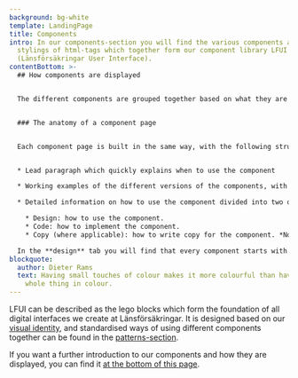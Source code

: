 ```yaml
---
background: bg-white
template: LandingPage
title: Components
intro: In our components-section you will find the various components and
  stylings of html-tags which together form our component library LFUI
  (Länsförsäkringar User Interface).
contentBottom: >-
  ## How components are displayed


  The different components are grouped together based on what they are used for, and you can  will find a visual example of each component on the group page to help you find the right component if you're unfamiliar with LFUI.


  ### The anatomy of a component page


  Each component page is built in the same way, with the following structure:


  * Lead paragraph which quickly explains when to use the component

  * Working examples of the different versions of the components, with each "variation" in a tab of its' own

  * Detailed information on how to use the component divided into two or three tabs

    * Design: how to use the component.
    * Code: how to implement the component.
    * Copy (where applicable): how to write copy for the component. *Note: as all of our copy is in Swedish, this contents of this tab is also described in Swedish.*

  In the **design** tab you will find that every component starts with a "How to use"-section. It is started with general guidelines, and then the different variations the component has and which modifiers it has is described. **Variations** are distinctly different ways of using a component (e.g. buttons are divided into [three variations](/components/web/button-and-links/buttons#variations) on the web: primary, secondary and log in). **Modifiers** are ways of styling the variations in different ways. These stylings can be either specific to a variation or general for all variations (for example, primary buttons on the web have both [specific modifiers](/components/web/button-and-links/buttons#modifier-for-primary-buttons) and [general modifiers](/components/web/button-and-links/buttons#modifiers) which they share with all buttons). Towards the end of the design tab you might find a "Please consider"-section with important tips for using the component, and a the very bottom "Other material" features guides on how to find the component in our current primary design tool and occasionally additional links related to the component.
blockquote:
  author: Dieter Rams
  text: Having small touches of colour makes it more colourful than having the
    whole thing in colour.
---
```

LFUI can be described as the lego blocks which form the foundation of all digital interfaces we create at Länsförsäkringar. It is designed based on our [visual identity](/visual-identity), and standardised ways of using different components together can be found in the [patterns-section](/patterns).

If you want a further introduction to our components and how they are displayed, you can find it [at the bottom of this page](#how-components-are-displayed).